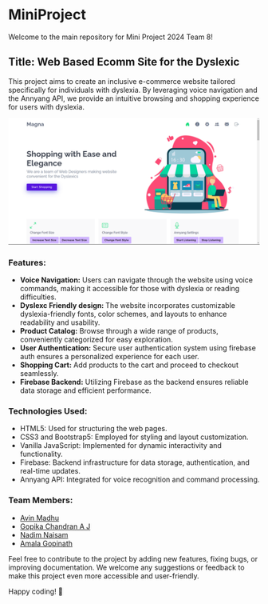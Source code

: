 # MiniProject
Welcome to the main repository for Mini Project 2024 Team 8!

## Title: Web Based Ecomm Site for the Dyslexic
This project aims to create an inclusive e-commerce website tailored specifically for individuals with dyslexia. By leveraging voice navigation and the Annyang API, we provide an intuitive browsing and shopping experience for users with dyslexia.

<img align='center'>![mainpage](mainpage.png) 

### Features:
* <strong>Voice Navigation:</strong> Users can navigate through the website using voice commands, making it accessible for those with dyslexia or reading difficulties.
* <strong>Dyslexc Friendly design: </strong> The website incorporates customizable dyslexia-friendly fonts, color schemes, and layouts to enhance readability and usability.
* <strong>Product Catalog:</strong> Browse through a wide range of products, conveniently categorized for easy exploration.
* <strong>User Authentication:</strong> Secure user authentication system using firebase auth ensures a personalized experience for each user.
* <strong>Shopping Cart:</strong> Add products to the cart and proceed to checkout seamlessly.
* <strong>Firebase Backend:</strong> Utilizing Firebase as the backend ensures reliable data storage and efficient performance.

### Technologies Used:
* HTML5: Used for structuring the web pages.
* CSS3 and Bootstrap5: Employed for styling and layout customization.
* Vanilla JavaScript: Implemented for dynamic interactivity and functionality.
* Firebase: Backend infrastructure for data storage, authentication, and real-time updates.
* Annyang API: Integrated for voice recognition and command processing.

### Team Members:
* [Avin  Madhu](https;//github.com/avin-madhu)
* [Gopika Chandran A J](https://github.com/GopikaChandranAJ)
* [Nadim Naisam](https;//github.com/NadimNaisam)
* [Amala Gopinath](https://github.com/Amala-Gopinath)

Feel free to contribute to the project by adding new features, fixing bugs, or improving documentation. We welcome any suggestions or feedback to make this project even more accessible and user-friendly.

Happy coding! 🚀






